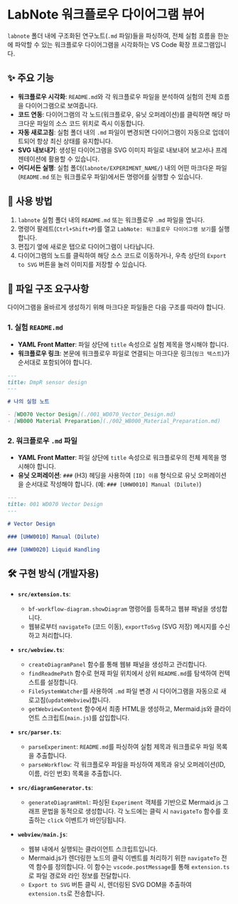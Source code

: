 # LabNote 워크플로우 다이어그램 뷰어

`labnote` 폴더 내에 구조화된 연구노트(`.md` 파일)들을 파싱하여, 전체 실험 흐름을 한눈에 파악할 수 있는 워크플로우 다이어그램을 시각화하는 VS Code 확장 프로그램입니다.

## ✨ 주요 기능

*   **워크플로우 시각화**: `README.md`와 각 워크플로우 파일을 분석하여 실험의 전체 흐름을 다이어그램으로 보여줍니다.
*   **코드 연동**: 다이어그램의 각 노드(워크플로우, 유닛 오퍼레이션)를 클릭하면 해당 마크다운 파일의 소스 코드 위치로 즉시 이동합니다.
*   **자동 새로고침**: 실험 폴더 내의 `.md` 파일이 변경되면 다이어그램이 자동으로 업데이트되어 항상 최신 상태를 유지합니다.
*   **SVG 내보내기**: 생성된 다이어그램을 SVG 이미지 파일로 내보내어 보고서나 프레젠테이션에 활용할 수 있습니다.
*   **어디서든 실행**: 실험 폴더(`labnote/EXPERIMENT_NAME/`) 내의 어떤 마크다운 파일(`README.md` 또는 워크플로우 파일)에서든 명령어를 실행할 수 있습니다.

## 🚀 사용 방법

1.  `labnote` 실험 폴더 내의 `README.md` 또는 워크플로우 `.md` 파일을 엽니다.
2.  명령어 팔레트(`Ctrl+Shift+P`)를 열고 `LabNote: 워크플로우 다이어그램 보기`를 실행합니다.
3.  편집기 옆에 새로운 탭으로 다이어그램이 나타납니다.
4.  다이어그램의 노드를 클릭하여 해당 소스 코드로 이동하거나, 우측 상단의 `Export to SVG` 버튼을 눌러 이미지를 저장할 수 있습니다.

## 📄 파일 구조 요구사항

다이어그램을 올바르게 생성하기 위해 마크다운 파일들은 다음 구조를 따라야 합니다.

### 1. 실험 `README.md`

*   **YAML Front Matter**: 파일 상단에 `title` 속성으로 실험 제목을 명시해야 합니다.
*   **워크플로우 링크**: 본문에 워크플로우 파일로 연결되는 마크다운 링크(`링크 텍스트`)가 순서대로 포함되어야 합니다.

```markdown
---
title: DmpR sensor design
---

# 나의 실험 노트

- [WD070 Vector Design](./001_WD070_Vector_Design.md)
- [WB000 Material Preparation](./002_WB000_Material_Preparation.md)
```

### 2. 워크플로우 `.md` 파일

*   **YAML Front Matter**: 파일 상단에 `title` 속성으로 워크플로우의 전체 제목을 명시해야 합니다.
*   **유닛 오퍼레이션**: `###` (H3) 헤딩을 사용하여 `[ID] 이름` 형식으로 유닛 오퍼레이션을 순서대로 작성해야 합니다. (예: `### [UHW0010] Manual (Dilute)`)

```markdown
---
title: 001 WD070 Vector Design
---

# Vector Design

### [UHW0010] Manual (Dilute)

### [UHW0020] Liquid Handling
```

## 🛠️ 구현 방식 (개발자용)

*   **`src/extension.ts`**:
    *   `bf-workflow-diagram.showDiagram` 명령어를 등록하고 웹뷰 패널을 생성합니다.
    *   웹뷰로부터 `navigateTo` (코드 이동), `exportToSvg` (SVG 저장) 메시지를 수신하고 처리합니다.

*   **`src/webview.ts`**:
    *   `createDiagramPanel` 함수를 통해 웹뷰 패널을 생성하고 관리합니다.
    *   `findReadmePath` 함수로 현재 파일 위치에서 상위 `README.md`를 탐색하여 컨텍스트를 설정합니다.
    *   `FileSystemWatcher`를 사용하여 `.md` 파일 변경 시 다이어그램을 자동으로 새로고침(`updateWebview`)합니다.
    *   `getWebviewContent` 함수에서 최종 HTML을 생성하고, Mermaid.js와 클라이언트 스크립트(`main.js`)를 삽입합니다.

*   **`src/parser.ts`**:
    *   `parseExperiment`: `README.md`를 파싱하여 실험 제목과 워크플로우 파일 목록을 추출합니다.
    *   `parseWorkflow`: 각 워크플로우 파일을 파싱하여 제목과 유닛 오퍼레이션(ID, 이름, 라인 번호) 목록을 추출합니다.

*   **`src/diagramGenerator.ts`**:
    *   `generateDiagramHtml`: 파싱된 `Experiment` 객체를 기반으로 Mermaid.js 그래프 문법을 동적으로 생성합니다. 각 노드에는 클릭 시 `navigateTo` 함수를 호출하는 `click` 이벤트가 바인딩됩니다.

*   **`webview/main.js`**:
    *   웹뷰 내에서 실행되는 클라이언트 스크립트입니다.
    *   Mermaid.js가 렌더링한 노드의 클릭 이벤트를 처리하기 위한 `navigateTo` 전역 함수를 정의합니다. 이 함수는 `vscode.postMessage`를 통해 `extension.ts`로 파일 경로와 라인 정보를 전달합니다.
    *   `Export to SVG` 버튼 클릭 시, 렌더링된 SVG DOM을 추출하여 `extension.ts`로 전송합니다.
